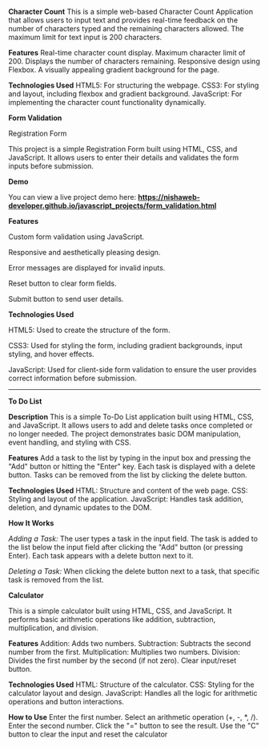 **Character Count**
This is a simple web-based Character Count Application that allows users to input text and provides real-time feedback on the number of characters typed and the remaining characters allowed. The maximum limit for text input is 200 characters.

**Features**
Real-time character count display.
Maximum character limit of 200.
Displays the number of characters remaining.
Responsive design using Flexbox.
A visually appealing gradient background for the page.

**Technologies Used**
HTML5: For structuring the webpage.
CSS3: For styling and layout, including flexbox and gradient background.
JavaScript: For implementing the character count functionality dynamically.


**Form Validation**

Registration Form

This project is a simple Registration Form built using HTML, CSS, and JavaScript. It allows users to enter their details and validates the form inputs before submission.

**Demo**

You can view a live project demo here: **https://nishaweb-developer.github.io/javascript_projects/form_validation.html**

**Features**

Custom form validation using JavaScript.

Responsive and aesthetically pleasing design.

Error messages are displayed for invalid inputs.

Reset button to clear form fields.

Submit button to send user details.

**Technologies Used**

HTML5: Used to create the structure of the form.

CSS3: Used for styling the form, including gradient backgrounds, input styling, and hover effects.

JavaScript: Used for client-side form validation to ensure the user provides correct information before submission.

------------------------------------------------------------------------------------------------------------------------------------------------------------------------------------
**To Do List**

**Description**
This is a simple To-Do List application built using HTML, CSS, and JavaScript. It allows users to add and delete tasks once completed or no longer needed. The project demonstrates basic DOM manipulation, event handling, and styling with CSS.

**Features**
Add a task to the list by typing in the input box and pressing the "Add" button or hitting the "Enter" key.
Each task is displayed with a delete button.
Tasks can be removed from the list by clicking the delete button.

**Technologies Used**
HTML: Structure and content of the web page.
CSS: Styling and layout of the application.
JavaScript: Handles task addition, deletion, and dynamic updates to the DOM.

**How It Works**

*Adding a Task:*
The user types a task in the input field.
The task is added to the list below the input field after clicking the "Add" button (or pressing Enter).
Each task appears with a delete button next to it.

*Deleting a Task:*
When clicking the delete button next to a task, that specific task is removed from the list.


**Calculator**

This is a simple calculator built using HTML, CSS, and JavaScript. It performs basic arithmetic operations like addition, subtraction, multiplication, and division.

**Features**
Addition: Adds two numbers.
Subtraction: Subtracts the second number from the first.
Multiplication: Multiplies two numbers.
Division: Divides the first number by the second (if not zero).
Clear input/reset button.

**Technologies Used**
HTML: Structure of the calculator.
CSS: Styling for the calculator layout and design.
JavaScript: Handles all the logic for arithmetic operations and button interactions.

**How to Use**
Enter the first number.
Select an arithmetic operation (+, -, *, /).
Enter the second number.
Click the "=" button to see the result.
Use the "C" button to clear the input and reset the calculator
